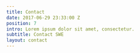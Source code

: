```yaml
---
title: Contact
date: 2017-06-29 23:33:00 Z
position: 7
intro: Lorem ipsum dolor sit amet, consectetur.
subtitle: Contact SWE
layout: contact
---
```


